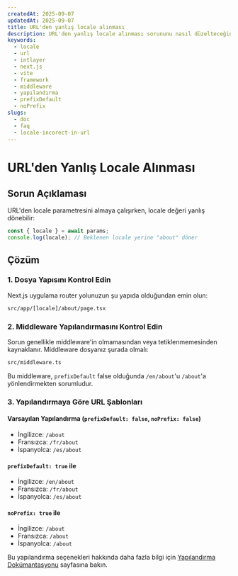 ```yaml
---
createdAt: 2025-09-07
updatedAt: 2025-09-07
title: URL'den yanlış locale alınması
description: URL'den yanlış locale alınması sorununu nasıl düzelteceğinizi öğrenin.
keywords:
  - locale
  - url
  - intlayer
  - next.js
  - vite
  - framework
  - middleware
  - yapılandırma
  - prefixDefault
  - noPrefix
slugs:
  - doc
  - faq
  - locale-incorect-in-url
---
```


# URL'den Yanlış Locale Alınması

## Sorun Açıklaması

URL'den locale parametresini almaya çalışırken, locale değeri yanlış dönebilir:

```js
const { locale } = await params;
console.log(locale); // Beklenen locale yerine "about" döner
```

## Çözüm

### 1. Dosya Yapısını Kontrol Edin

Next.js uygulama router yolunuzun şu yapıda olduğundan emin olun:

```bash
src/app/[locale]/about/page.tsx
```

### 2. Middleware Yapılandırmasını Kontrol Edin

Sorun genellikle middleware'in olmamasından veya tetiklenmemesinden kaynaklanır. Middleware dosyanız şurada olmalı:

```bash
src/middleware.ts
```

Bu middleware, `prefixDefault` false olduğunda `/en/about`'u `/about`'a yönlendirmekten sorumludur.

### 3. Yapılandırmaya Göre URL Şablonları

#### Varsayılan Yapılandırma (`prefixDefault: false`, `noPrefix: false`)

- İngilizce: `/about`
- Fransızca: `/fr/about`
- İspanyolca: `/es/about`

#### `prefixDefault: true` ile

- İngilizce: `/en/about`
- Fransızca: `/fr/about`
- İspanyolca: `/es/about`

#### `noPrefix: true` ile

- İngilizce: `/about`
- Fransızca: `/about`
- İspanyolca: `/about`

Bu yapılandırma seçenekleri hakkında daha fazla bilgi için [Yapılandırma Dokümantasyonu](https://github.com/aymericzip/intlayer/blob/main/docs/docs/en/configuration.md) sayfasına bakın.
